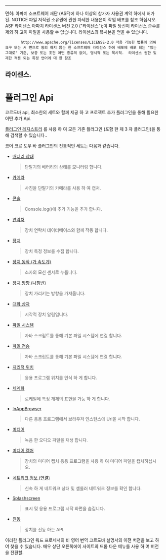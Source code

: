 * * *

면허: 아파치 소프트웨어 재단 (ASF)에 하나 이상의 참가자 사용권 계약 하에서 허가 된. NOTICE 파일 저작권 소유권에 관한 자세한 내용은이 작업 배포를 참조 하십시오. ASF 라이센스 아파치 라이센스 버전 2.0 ("라이센스");이 파일 당신이 라이선스 준수를 제외 하 고이 파일을 사용할 수 없습니다. 라이센스의 복사본을 얻을 수 있습니다.

           http://www.apache.org/licenses/LICENSE-2.0 적용 가능한 법률에 의해 요구 또는 서 면으로 동의 하지 않는 한 소프트웨어 라이선스 하에 배포에 배포 되는 "있는 그대로" 기준, 보증 또는 조건 어떤 종류의 없이, 명시적 또는 묵시적.  라이센스 권한 및 제한 적용 되는 특정 언어에 대 한 참조
    

## 라이센스.

# 플러그인 Api

코르도바 api, 최소한의 세트와 함께 제공 하 고 프로젝트 추가 플러그인을 통해 필요한 어떤 추가 Api.

[플러그인 레지스트리][1] 를 사용 하 여 모든 기존 플러그인 (포함 한 제 3 자 플러그인)을 통해 검색할 수 있습니다..

 [1]: http://plugins.cordova.io/

코어 코르 도우 바 플러그인의 전통적인 세트는 다음과 같습니다.

*   [배터리 상태][2]
    
    > 단말기의 배터리의 상태를 모니터링 합니다.

*   [카메라][3]
    
    > 사진을 단말기의 카메라를 사용 하 여 캡처.

*   [콘솔][4]
    
    > Console.log()에 추가 기능을 추가 합니다.

*   [연락처][5]
    
    > 장치 연락처 데이터베이스와 함께 작동 합니다.

*   [장치][6]
    
    > 장치 특정 정보를 수집 합니다.

*   [장치 동작 (가 속도계)][7]
    
    > 소자의 모션 센서로 누릅니다.

*   [장치 방향 (나침반)][8]
    
    > 장치 가리키는 방향을 가져옵니다.

*   [대화 상자][9]
    
    > 시각적 장치 알림입니다.

*   [파일 시스템][10]
    
    > 자바 스크립트를 통해 기본 파일 시스템에 연결 합니다.

*   [파일 전송][11]
    
    > 자바 스크립트를 통해 기본 파일 시스템에 연결 합니다.

*   [지리적 위치][12]
    
    > 응용 프로그램 위치를 인식 하 게 합니다.

*   [세계화][13]
    
    > 로케일에 특정 개체의 표현을 가능 하 게 합니다.

*   [InAppBrowser][14]
    
    > 다른 응용 프로그램에서 브라우저 인스턴스에 Url을 시작 합니다.

*   [미디어][15]
    
    > 녹음 한 오디오 파일을 재생 합니다.

*   [미디어 캡처][16]
    
    > 장치의 미디어 캡처 응용 프로그램을 사용 하 여 미디어 파일을 캡처하십시오.

*   [네트워크 정보 (연결)][17]
    
    > 신속 하 게 네트워크 상태 및 셀룰러 네트워크 정보를 확인 합니다.

*   [Splashscreen][18]
    
    > 표시 및 응용 프로그램 시작 화면을 숨깁니다.

*   [진동][19]
    
    > 장치를 진동 하는 API.

 [2]: http://plugins.cordova.io/#/package/org.apache.cordova.battery-status
 [3]: http://plugins.cordova.io/#/package/org.apache.cordova.camera
 [4]: http://plugins.cordova.io/#/package/org.apache.cordova.console
 [5]: http://plugins.cordova.io/#/package/org.apache.cordova.contacts
 [6]: http://plugins.cordova.io/#/package/org.apache.cordova.device
 [7]: http://plugins.cordova.io/#/package/org.apache.cordova.device-motion
 [8]: http://plugins.cordova.io/#/package/org.apache.cordova.device-orientation
 [9]: http://plugins.cordova.io/#/package/org.apache.cordova.dialogs
 [10]: http://plugins.cordova.io/#/package/org.apache.cordova.file
 [11]: http://plugins.cordova.io/#/package/org.apache.cordova.file-transfer
 [12]: http://plugins.cordova.io/#/package/org.apache.cordova.geolocation
 [13]: http://plugins.cordova.io/#/package/org.apache.globalization
 [14]: http://plugins.cordova.io/#/package/org.apache.cordova.inappbrowser
 [15]: http://plugins.cordova.io/#/package/org.apache.cordova.media
 [16]: http://plugins.cordova.io/#/package/org.apache.cordova.media-capture
 [17]: http://plugins.cordova.io/#/package/org.apache.cordova.network-information
 [18]: http://plugins.cordova.io/#/package/org.apache.cordova.splashscreen
 [19]: http://plugins.cordova.io/#/package/org.apache.cordova.vibration

이러한 플러그인 워드 프로세서의 비 영어 번역 코르도바 설명서의 이전 버전을 보고 하 여 찾을 수 있습니다. 매우 상단 오른쪽에이 사이트의 드롭 다운 메뉴를 사용 하 여 버전을 전환할.